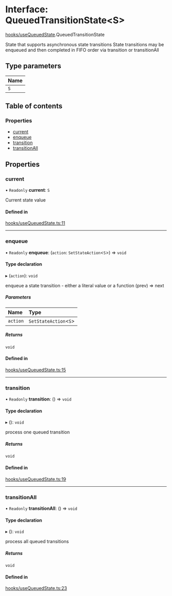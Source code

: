# Interface: QueuedTransitionState<S\>

[hooks/useQueuedState](../wiki/hooks.useQueuedState).QueuedTransitionState

State that supports asynchronous state transitions
State transitions may be enqueued and then completed in FIFO order via transition or transitionAll

## Type parameters

| Name |
| :------ |
| `S` |

## Table of contents

### Properties

- [current](../wiki/hooks.useQueuedState.QueuedTransitionState#current)
- [enqueue](../wiki/hooks.useQueuedState.QueuedTransitionState#enqueue)
- [transition](../wiki/hooks.useQueuedState.QueuedTransitionState#transition)
- [transitionAll](../wiki/hooks.useQueuedState.QueuedTransitionState#transitionall)

## Properties

### current

• `Readonly` **current**: `S`

Current state value

#### Defined in

[hooks/useQueuedState.ts:11](https://github.com/tristanjohnson849/react-controlled-animations/blob/7e65f76/src/hooks/useQueuedState.ts#L11)

___

### enqueue

• `Readonly` **enqueue**: (`action`: `SetStateAction`<`S`\>) => `void`

#### Type declaration

▸ (`action`): `void`

enqueue a state transition - either a literal value or a function (prev) => next

##### Parameters

| Name | Type |
| :------ | :------ |
| `action` | `SetStateAction`<`S`\> |

##### Returns

`void`

#### Defined in

[hooks/useQueuedState.ts:15](https://github.com/tristanjohnson849/react-controlled-animations/blob/7e65f76/src/hooks/useQueuedState.ts#L15)

___

### transition

• `Readonly` **transition**: () => `void`

#### Type declaration

▸ (): `void`

process one queued transition

##### Returns

`void`

#### Defined in

[hooks/useQueuedState.ts:19](https://github.com/tristanjohnson849/react-controlled-animations/blob/7e65f76/src/hooks/useQueuedState.ts#L19)

___

### transitionAll

• `Readonly` **transitionAll**: () => `void`

#### Type declaration

▸ (): `void`

process all queued transitions

##### Returns

`void`

#### Defined in

[hooks/useQueuedState.ts:23](https://github.com/tristanjohnson849/react-controlled-animations/blob/7e65f76/src/hooks/useQueuedState.ts#L23)
